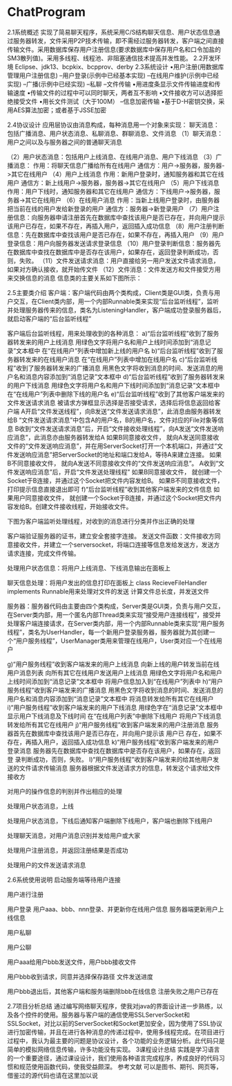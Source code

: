 # ChatProgram
2.1系统概述
实现了简易聊天程序，系统采用C/S结构聊天信息、用户状态信息通过服务器转发，文件采用P2P技术传输，即不需经过服务器转发，客户端之间直接传输文件。采用数据库保存用户注册信息(要求数据库中保存用户名和口令加盐的SM3散列值)。采用多线程、线程池、非阻塞通信技术提高并发性能。
2.2开发环境
Eclipse、jdk13、bcpkix、bcpprov、derby
2.3系统设计
•用户注册(用数据库管理用户注册信息)
–用户登录(示例中已经基本实现)
–在线用户维护(示例中已经实现)
–广播(示例中已经实现)
–私聊
–文件传输
•用进度条显示文件传输进度和传输速度
•传输文件的过程中可以同时聊天，两者互不影响
•文件接收方可以选择拒绝接受文件
•用长文件测试（大于100M）
–信息加密传输
•基于D-H密钥交换，采用AES算法加密；或者基于JSSE加密

2.4协议设计
应用层协议由消息构成，每种消息用一个对象来实现：
聊天消息：包括广播消息、用户状态消息、私聊消息、群聊消息、文件消息
（1）聊天消息：用户之间以及与服务器之间的普通聊天消息

（2）用户状态消息：包括用户上线消息、在线用户消息、用户下线消息
（3）广播消息：
作用：将聊天信息广播给所有在线用户
通信方：用户->服务器，服务器->其它在线用户
（4）用户上线消息
作用：新用户登录时，通知服务器和其它在线用户
通信方：新上线用户->服务器，服务器->其它在线用户
（5）用户下线消息
作用：用户下线时，通知服务器和其它在线用户
通信方：下线用户->服务器，服务器->其它在线用户
（6）在线用户消息
作用：当新上线用户登录时，由服务器把当前在线的用户发给新登录的用户
通信方：服务器->新登录用户
（7）用户注册信息：向服务器申请注册首先在数据库中查找该用户是否已存在，并向用户提示该用户已存在，如果不存在，再插入用户，返回插入成功信息
（8）用户注册判断信息：先在数据库中查找该用户是否已存在，如果不存在，再插入用户
（9）用户登录信息：用户向服务器发送请求登录信息
（10）用户登录判断信息：服务器先在数据库中查找在数据库中是否存在该用户，如果存在，返回登录判断成功，否则，失败。
（11）文件发送请求消息：用户直接给另一用户发送文件请求消息，如果对方确认接收，就开始传文件
（12）文件消息：文件发送方和文件接受方用来交换信息的消息
信息类的主要关系如下图所示：


2.5主要类介绍
客户端：客户端代码由两个类构成，Client类是GUI类，负责与用户交互，在Client类内部，用一个内部Runnable类来实现“后台监听线程”，监听并处理服务器传来的信息，类名为ListeningHandler，客户端成功登录服务器后，就启动客户端的“后台监听线程”












客户端后台监听线程，用来处理收到的各种消息：
a)“后台监听线程”收到了服务器转发来的用户上线消息
用绿色文字将用户名和用户上线时间添加到“消息记录”文本框中
在“在线用户”列表中增加新上线的用户名
b)“后台监听线程”收到了服务器转发来的在线用户消息
在“在线用户”列表中增加在线用户名
c)“后台监听线程”收到了服务器转发来的广播消息
用黑色文字将收到消息的时间、发送消息的用户名和消息内容添加到“消息记录”文本框中
d)“后台监听线程”收到了服务器转发来的用户下线消息
用绿色文字将用户名和用户下线时间添加到“消息记录”文本框中
在“在线用户”列表中删除下线的用户名
e)“后台监听线程”收到了其他客户端发来的文件发送请求消息
被请求方弹框显示选择是否接受请求，选择后将信息返回给客户端
A开启“文件发送线程”，向B发送“文件发送请求消息”，此消息由服务器转发给B
“文件发送请求消息”中包含A的用户名，B的用户名，文件对应的File对象等信息
B收到“文件发送请求消息”后，开启“文件接收处理线程”，向A发送“文件发送响应消息”，此消息亦由服务器转发给A
如果B同意接收文件， 就向A发送同意接收文件的“文件发送响应消息”，并在用ServerSocket打开一个本机端口，并通过“文件发送响应消息”把ServerSocket的地址和端口发给A，等待A来建立连接。
如果B不同意接收文件， 就向A发送不同意接收文件的“文件发送响应消息”。
A收到“文件发送响应消息”后，开启“文件发送处理线程”
如果B同意接收文件， 就创建一个Socket于B连接，并通过这个Socket把文件内容发给B。
如果B不同意接收文件，打印提示信息直接退出即可
f)“后台监听线程”收到其他客户端发来的文件信息
如果用户同意接收文件， 就创建一个Socket于B连接，并通过这个Socket把文件内容发给B。创建文件接收线程，开始接收文件。









下图为客户端监听处理线程，对收到的消息进行分类并作出正确的处理




客户端验证服务器的证书，建立安全套接字连接。
发送文件函数：文件接收方同意接收文件，并建立一个serversocket，将端口连接等信息发给发送方，发送方请求连接，完成文件传输。






处理用户状态信息：将用户上线消息、下线消息输出在面板上











聊天信息处理：将用户发出的信息打印在面板上
class RecieveFileHandler implements Runnable用来处理对文件的发送
计算文件总长度，并发送文件

服务器：服务器代码由主要由四个类构成，Server类是GUI类，负责与用户交互，在Server类内部，用一个匿名内部Thread类来实现“接受用户连接线程”，接受并处理客户端连接请求，在Server类内部，用一个内部Runnable类来实现“用户服务线程”，类名为UserHandler，每一个新用户登录服务器，服务器就为其创建一个“用户服务线程”，UserManager类用来管理在线用户，User类对应一个在线用户


g)“用户服务线程”收到客户端发来的用户上线消息
向新上线的用户转发当前在线用户消息列表
向所有其它在线用户发送用户上线消息
用绿色文字将用户名和用户上线时间添加到“消息记录”文本框中
将用户信息加入到“在线用户”列表中
h)“用户服务线程”收到客户端发来的广播消息
用黑色文字将收到消息的时间、发送消息的用户名和消息内容添加到“消息记录”文本框中
将消息转发给所有其它在线用户
i)“用户服务线程”收到客户端发来的用户下线消息
用绿色字在“消息记录”文本框中显示用户下线消息及下线时间
在“在线用户列表”中删除下线用户
将用户下线消息转发给所有其它在线用户
j)“用户服务线程”收到客户端发来的用户注册消息
服务器首先在数据库中查找该用户是否已存在，并向用户提示该	用户已	存在，如果不存在，再插入用户，返回插入成功信息
k)“用户服务线程”收到客户端发来的用户登录消息
服务器先在数据库中查找在数据库中是否存在该用户，如果存在，返回登	录判断成功，否则，失败。
l)“用户服务线程”收到客户端发来的给其他用户发送的文件请求传输消息
服务器根据文件发送请求方的信息，转发这个请求给文件接收方

对用户的操作信息的判别并作出相应的处理

处理用户状态消息，上线

处理用户状态消息，下线后通知客户端删除下线用户，客户端也删除下线用户

处理聊天消息，对用户消息识别并发给用户或大家

处理用户注册消息，并返回注册结果是否成功

处理用户的文件发送请求消息



2.6系统使用说明
启动服务端等待用户连接

用户进行注册

用户登录
用户aaa、bbb、nnn登录、并更新你在线用户信息
服务器端更新用户上线信息


用户私聊

用户公聊





用户aaa给用户bbb发送文件，用户bbb接收文件


用户bbb收到请求，同意并选择保存路径
文件发送进度



用户bbb退出后，其他客户端和服务端删除bbb在线信息
注册失败之用户已存在


2.7项目分析总结
通过编写网络聊天程序，使我对java的界面设计进一步熟练，以及各个控件的使用。服务器与客户端的通信使用SSLServerSocket和SSLSocket，对比以前的ServerSocket和Socket更加安全，因为使用了SSL协议进行加密传输，并且在进行各种消息的传递过程中，使用多线程完成。在项目进行过程中，我认为最主要的问题是协议设计，各个功能的业务逻辑分析。此代码只是简单的模拟网络信息传输，许多功能没有实现。
3课程设计总结
实践是学习语言的一个重要途径，通过课设设计，我们使用各种语言完成程序，养成良好的代码习惯和规范使用函数代码，使我受益颇深。
参考文献
可以是图书、期刊、网页等，借鉴过的源代码也请在这里加以说
